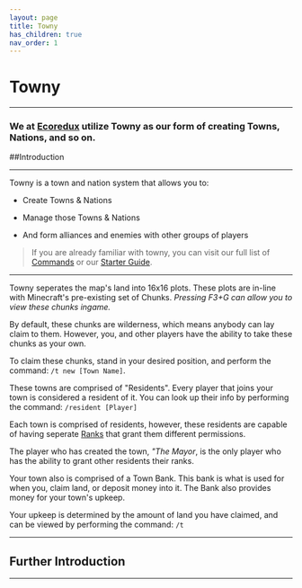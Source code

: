 ```yaml
---
layout: page
title: Towny
has_children: true
nav_order: 1
---
```


# Towny #

---

### We at [Ecoredux](https://discord.com/invite/ecoredux) utilize Towny as our form of creating Towns, Nations, and so on.

##Introduction

---

Towny is a town and nation system that allows you to:

- Create Towns & Nations

- Manage those Towns & Nations

- And form alliances and enemies with other groups of players

> If you are already familiar with towny, you can visit our full list of [Commands](https://wiki.ecoredux.net/Towny/Commands.html) or our [Starter Guide](https://wiki.ecoredux.net/Towny/Starter%20Guide.html).

---

Towny seperates the map's land into 16x16 plots. These plots are in-line with Minecraft's pre-existing set of Chunks. *Pressing F3+G can allow you to view these chunks ingame.*

By default, these chunks are wilderness, which means anybody can lay claim to them. However, you, and other players have the ability to take these chunks as your own. 

To claim these chunks, stand in your desired position, and perform the command: `/t new [Town Name]`. 

These towns are comprised of "Residents". Every player that joins your town is considered a resident of it. You can look up their info by performing the command: `/resident [Player]`

Each town is comprised of residents, however, these residents are capable of having seperate [Ranks](https://wiki.ecoredux.net/Towny/Ranks.html) that grant them different permissions. 

The player who has created the town, *"The Mayor*, is the only player who has the ability to grant other residents their ranks.

Your town also is comprised of a Town Bank. This bank is what is used for when you, claim land, or deposit money into it. The Bank also provides money for your town's upkeep.

Your upkeep is determined by the amount of land you have claimed, and can be viewed by performing the command: `/t` 

---

## Further Introduction

---


